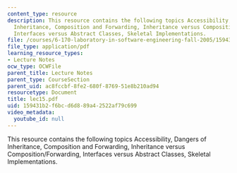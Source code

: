 ```yaml
---
content_type: resource
description: This resource contains the following topics Accessibility, Dangers of
  Inheritance, Composition and Forwarding, Inheritance versus Composition/Forwarding,
  Interfaces versus Abstract Classes, Skeletal Implementations.
file: /courses/6-170-laboratory-in-software-engineering-fall-2005/159431b2f6bcd6d889a42522af79c699_lec15.pdf
file_type: application/pdf
learning_resource_types:
- Lecture Notes
ocw_type: OCWFile
parent_title: Lecture Notes
parent_type: CourseSection
parent_uid: ac8fccbf-8fe2-680f-8769-51e8b210ad94
resourcetype: Document
title: lec15.pdf
uid: 159431b2-f6bc-d6d8-89a4-2522af79c699
video_metadata:
  youtube_id: null
---
```

This resource contains the following topics Accessibility, Dangers of Inheritance, Composition and Forwarding, Inheritance versus Composition/Forwarding, Interfaces versus Abstract Classes, Skeletal Implementations.

